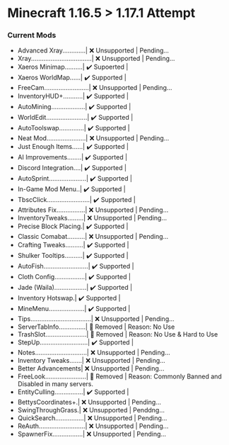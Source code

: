 # Minecraft 1.16.5 > 1.17.1 Attempt
### Current Mods
- Advanced Xray.............| ❌ Unsupported |
  Pending...
- Xray..................................| ❌ Unsupported |
  Pending...
- Xaeros Minimap..........| ✔️ Supoerted   |
- Xaeros WorldMap......| ✔️ Supported   |
- FreeCam.........................| ❌ Unsupported |
  Pending...
- InventoryHUD+...........| ✔️ Supported   |
- AutoMining...................| ✔️ Supported   |
- WorldEdit.......................| ✔️ Supported   |
- AutoToolswap..............| ✔️ Supported   |
- Neat Mod......................| ❌ Unsupported |
  Pending...
- Just Enough Items......| ✔️ Supported   |
- AI Improvements........| ✔️ Supported   |
- Discord Integration....| ✔️ Supported   |
- AutoSprint.....................| ✔️ Supported   |
- In-Game Mod Menu..| ✔️ Supported   |
- TbscClick........................| ✔️ Supported   |
- Attributes Fix................| ❌ Unsupported |
  Pending...
- InventoryTweaks.........| ❌ Unsupported |
  Pending...
- Precise Block Placing.| ✔️ Supported |
- Classic Comabat..........| ❌ Unsupported |
  Pending...
- Crafting Tweaks..........| ✔️ Supported |
- Shulker Tooltips..........| ✔️ Supported |
- AutoFish.........................| ✔️ Supported |
- Cloth Config.................| ✔️ Supported |
- Jade (Waila)..................| ✔️ Supported |
- Inventory Hotswap.| ✔️ Supported |
- MineMenu....................| ✔️ Supported |
- Tips..................................| ❌ Unsupported |
  Pending...
- ServerTabInfo...............| 🚫 Removed | Reason: No Use
- TrashSlot.......................| 🚫 Removed | Reason: No Use & Hard to Use
- StepUp...........................| ✔️ Supported |
- Notes.............................| ❌ Unsupported |
  Pending...
- Inventory Tweaks.......| ❌ Unsupported |
  Pending...
- Better Advancements| ❌ Unsupported |
  Pending...
- FreeLook.......................| 🚫 Removed | Reason: Commonly Banned and Disabled in many servers.
- EntityCulling................| ✔️ Supported |
- BettysCoordinates+.| ❌ Unsupported |
  Pending...
- SwingThroughGrass.| ❌ Unsupported |
  Penddng...
- QuickSearch................| ❌ Unsupported |
  Pending...
- ReAuth..........................| ❌ Unsupported |
  Pending...
- SpawnerFix.................| ❌ Unsupported |
  Pending...
